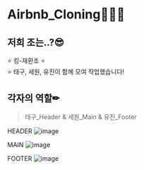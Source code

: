 # Airbnb_Cloning🏡👩‍💻
## 저희 조는..?😎
⭐️ 킹-재환조 ⭐️   
⭐️ 태구, 세원, 유진이 함께 모여 작업했습니다!

## 각자의 역할✏
> 태구_Header & 세원_Main & 유진_Footer     

HEADER
![image](https://user-images.githubusercontent.com/52378625/126335997-98776b72-77a1-4ccc-9bb4-a4169db37c07.png)

MAIN
![image](https://user-images.githubusercontent.com/52378625/126335846-64f240c5-d8e5-45d6-9da6-0a94643edf86.png)

FOOTER
![image](https://user-images.githubusercontent.com/52378625/126336088-9eed817c-08a5-4d6d-8721-ae72ba9babb4.png)
